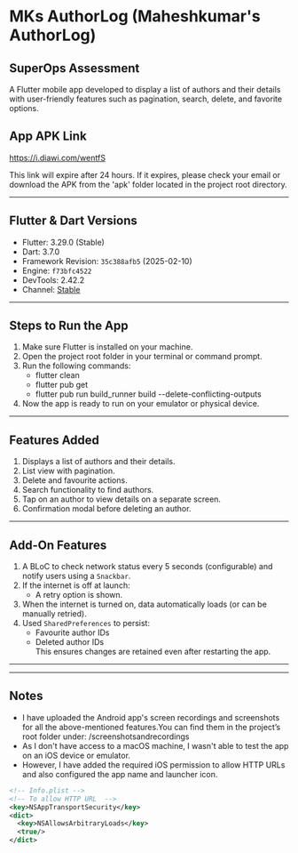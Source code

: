 
# MKs AuthorLog (Maheshkumar's AuthorLog)

## SuperOps Assessment

A Flutter mobile app developed to display a list of authors and their details with user-friendly features such as pagination, search, delete, and favorite options.

## App APK Link

https://i.diawi.com/wentfS  

This link will expire after 24 hours. If it expires, please check your email or download the APK from the 'apk' folder located in the project root directory.

---

## Flutter & Dart Versions

- Flutter: 3.29.0 (Stable)  
- Dart: 3.7.0  
- Framework Revision: `35c388afb5` (2025-02-10)  
- Engine: `f73bfc4522`  
- DevTools: 2.42.2  
- Channel: [Stable](https://github.com/flutter/flutter.git)

---

## Steps to Run the App

1. Make sure Flutter is installed on your machine.
2. Open the project root folder in your terminal or command prompt.
3. Run the following commands:
   - flutter clean
   - flutter pub get
   - flutter pub run build_runner build  --delete-conflicting-outputs
4. Now the app is ready to run on your emulator or physical device.

---

## Features Added

1. Displays a list of authors and their details.
2. List view with pagination.
3. Delete and favourite actions.
4. Search functionality to find authors.
5. Tap on an author to view details on a separate screen.
6. Confirmation modal before deleting an author.

---

## Add-On Features

1. A BLoC to check network status every 5 seconds (configurable) and notify users using a `Snackbar`.
2. If the internet is off at launch:
   - A retry option is shown.
3. When the internet is turned on, data automatically loads (or can be manually retried).
4. Used `SharedPreferences` to persist:
   - Favourite author IDs  
   - Deleted author IDs  
   This ensures changes are retained even after restarting the app.

---

---

## Notes

- I have uploaded the Android app's screen     recordings and screenshots for all the above-mentioned features.You can find them in the project’s root folder under:
/screenshotsandrecordings
- As I don't have access to a macOS machine, I wasn't able to test the app on an iOS device or emulator.
- However, I have added the required iOS permission to allow HTTP URLs and also configured the app name and launcher icon.

```xml
<!-- Info.plist -->
<!-- To allow HTTP URL  -->
<key>NSAppTransportSecurity</key>
<dict>
  <key>NSAllowsArbitraryLoads</key>
  <true/>
</dict>

